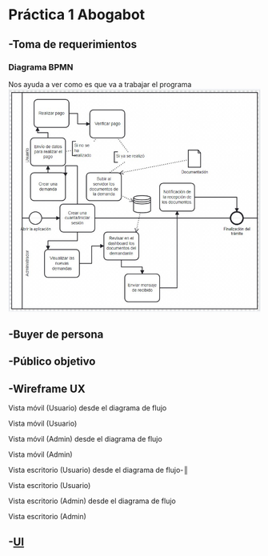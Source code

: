 # Práctica 1 Abogabot 


## -Toma de requerimientos 
### Diagrama BPMN
Nos ayuda a ver como es que va a trabajar el programa
![Image Text](/Practica%201/Recursos/Toma%20de%20requerimientos/Diagrama.jpg)
   
## -Buyer de persona
## -Público objetivo
## -Wireframe UX

Vista móvil (Usuario) desde el diagrama de flujo 

Vista móvil (Usuario)

Vista móvil (Admin) desde el diagrama de flujo

Vista móvil (Admin)

Vista escritorio (Usuario) desde el diagrama de flujo-║

Vista escritorio (Usuario)

Vista escritorio (Admin) desde el diagrama de flujo

Vista escritorio (Admin)

## -[UI](https://www.figma.com/file/NFV30enb6A0a1VDAuxONsP/Ui-Pr%C3%A1ctica-1?node-id=0%3A1)

